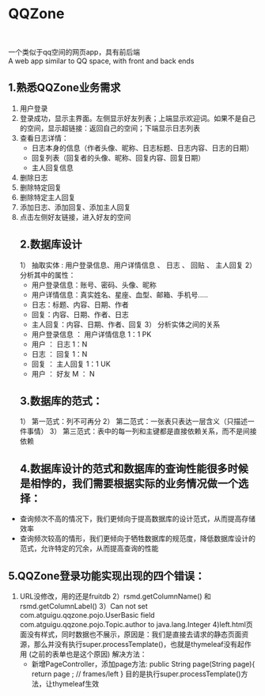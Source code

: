 # QQZone
<br>

一个类似于qq空间的网页app，具有前后端<br>
A web app similar to QQ space, with front and back ends

## 1.熟悉QQZone业务需求
1) 用户登录
2) 登录成功，显示主界面。左侧显示好友列表；上端显示欢迎词。如果不是自己的空间，显示超链接：返回自己的空间；下端显示日志列表
3) 查看日志详情：
    - 日志本身的信息（作者头像、昵称、日志标题、日志内容、日志的日期）
    - 回复列表（回复者的头像、昵称、回复内容、回复日期）
    - 主人回复信息
4) 删除日志
5) 删除特定回复
6) 删除特定主人回复
7) 添加日志、添加回复、添加主人回复
8) 点击左侧好友链接，进入好友的空间<br>
   ## 2.数据库设计
   1） 抽取实体 : 用户登录信息、用户详情信息 、 日志 、 回贴  、 主人回复
   2） 分析其中的属性：
   - 用户登录信息：账号、密码、头像、昵称
   - 用户详情信息：真实姓名、星座、血型、邮箱、手机号.....
   - 日志：标题、内容、日期、作者
   - 回复：内容、日期、作者、日志
   - 主人回复：内容、日期、作者、回复
   3） 分析实体之间的关系
   - 用户登录信息 ： 用户详情信息      1：1 PK
   - 用户 ： 日志                   1：N
   - 日志 ： 回复                   1：N
   - 回复 ： 主人回复                1：1 UK
   - 用户 ： 好友                   M ： N<br>
   ## 3.数据库的范式：
   1） 第一范式：列不可再分
   2） 第二范式：一张表只表达一层含义（只描述一件事情）
   3） 第三范式：表中的每一列和主键都是直接依赖关系，而不是间接依赖<br>
   ## 4.数据库设计的范式和数据库的查询性能很多时候是相悖的，我们需要根据实际的业务情况做一个选择：
- 查询频次不高的情况下，我们更倾向于提高数据库的设计范式，从而提高存储效率
- 查询频次较高的情形，我们更倾向于牺牲数据库的规范度，降低数据库设计的范式，允许特定的冗余，从而提高查询的性能<br>

## 5.QQZone登录功能实现出现的四个错误：
1) URL没修改，用的还是fruitdb
   2）rsmd.getColumnName() 和 rsmd.getColumnLabel()
   3）Can not set com.atguigu.qqzone.pojo.UserBasic field com.atguigu.qqzone.pojo.Topic.author to java.lang.Integer
4)left.html页面没有样式，同时数据也不展示，原因是：我们是直接去请求的静态页面资源，那么并没有执行super.processTemplate()，也就是thymeleaf没有起作用
   (之前的表单也是这个原因)
   解决方法：
    - 新增PageController，添加page方法:
      public String page(String page){
      return page ;       // frames/left
      }
      目的是执行super.processTemplate()方法，让thymeleaf生效






